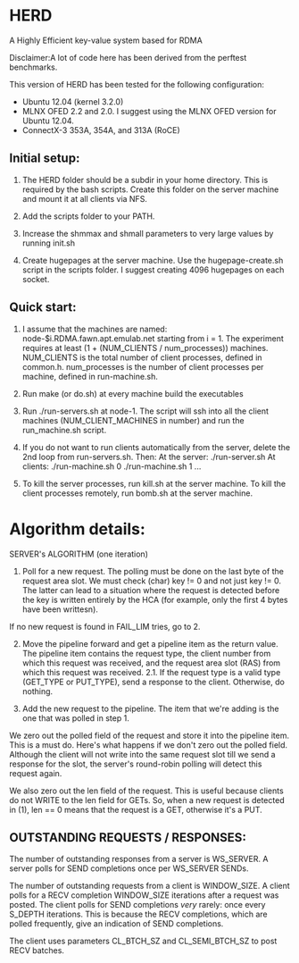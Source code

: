 HERD
====

A Highly Efficient key-value system based for RDMA

Disclaimer:A lot of code here has been derived from the perftest benchmarks.

This version of HERD has been tested for the following configuration:
 * Ubuntu 12.04 (kernel 3.2.0)
 * MLNX OFED 2.2 and 2.0. I suggest using the MLNX OFED version for Ubuntu 12.04.
 * ConnectX-3 353A, 354A, and 313A (RoCE)

Initial setup:
-------------

1. The HERD folder should be a subdir in your home directory. This is required 
by the bash scripts. Create this folder on the server machine and mount it at
all clients via NFS.

2. Add the scripts folder to your PATH.

3. Increase the shmmax and shmall parameters to very large values by running init.sh

4. Create hugepages at the server machine. Use the hugepage-create.sh script
in the scripts folder. I suggest creating 4096 hugepages on each socket.

Quick start:
-----------

1. I assume that the machines are named: node-$i.RDMA.fawn.apt.emulab.net starting from i = 1.
		The experiment requires at least (1 + (NUM_CLIENTS / num_processes)) machines.
		NUM_CLIENTS is the total number of client processes, defined in common.h.
		num_processes is the number of client processes per machine, defined in
		run-machine.sh.

2. Run make (or do.sh) at every machine build the executables

3. Run ./run-servers.sh at node-1. The script will ssh into all the client machines
(NUM_CLIENT_MACHINES in number) and run the run_machine.sh script.

4. If you do not want to run clients automatically from the server, delete the 
2nd loop from run-servers.sh. Then:
		At the server:		./run-server.sh
		At clients:			./run-machine.sh 0
							./run-machine.sh 1
							...

5. To kill the server processes, run kill.sh at the server machine. To kill the 
client processes remotely, run bomb.sh at the server machine.







Algorithm details:
====

SERVER's ALGORITHM (one iteration)

1. Poll for a new request. The polling must be done on the last byte
of the request area slot. We must check (char) key != 0 and not just
key != 0. The latter can lead to a situation where the request is 
detected before the key is written entirely by the HCA (for example,
only the first 4 bytes have been writtesn). 

If no new request is found in FAIL_LIM tries, go to 2.

2. Move the pipeline forward and get a pipeline item as the return
value. The pipeline item contains the request type, the client
number from which this request was received, and the request area
slot (RAS) from which this request was received.
	2.1. If the request type is a valid type (GET_TYPE or PUT_TYPE),
	send a response to the client. Otherwise, do nothing.

3. Add the new request to the pipeline. The item that we're adding
is the one that was polled in step 1.

We zero out the polled field of the request and store it into the
pipeline item. This is a must do. Here's what happens if we don't
zero out the polled field. Although the client will not write
into the same request slot till we send a response for the slot, the 
server's round-robin polling will detect this request again.

We also zero out the len field of the request. This is useful because
clients do not WRITE to the len field for GETs. So, when a new
request is detected in (1), len == 0 means that the request is a
GET, otherwise it's a PUT.

OUTSTANDING REQUESTS / RESPONSES:
----

The number of outstanding responses from a server is WS_SERVER.
A server polls for SEND completions once per WS_SERVER SENDs.

The number of outstanding requests from a client is WINDOW_SIZE.
A client polls for a RECV completion WINDOW_SIZE iterations after
a request was posted. The client polls for SEND completions *very*
rarely: once every S_DEPTH iterations. This is because the RECV
completions, which are polled frequently, give an indication of 
SEND completions.

The client uses parameters CL_BTCH_SZ and CL_SEMI_BTCH_SZ to post
RECV batches.
